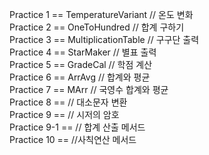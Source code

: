 Practice 1 == TemperatureVariant // 온도 변화 \
Practice 2 == OneToHundred // 합계 구하기 \
Practice 3 == MultiplicationTable // 구구단 출력 \
Practice 4 == StarMaker // 별표 출력 \
Practice 5 == GradeCal // 학점 계산 \
Practice 6 == ArrAvg // 합계와 평균\
Practice 7 == MArr // 국영수 합계와 평균\
Practice 8 == // 대소문자 변환\
Practice 9 == // 시저의 암호\
Practice 9-1 == // 합계 산출 메서드\
Practice 10 == //사칙연산 메서드
